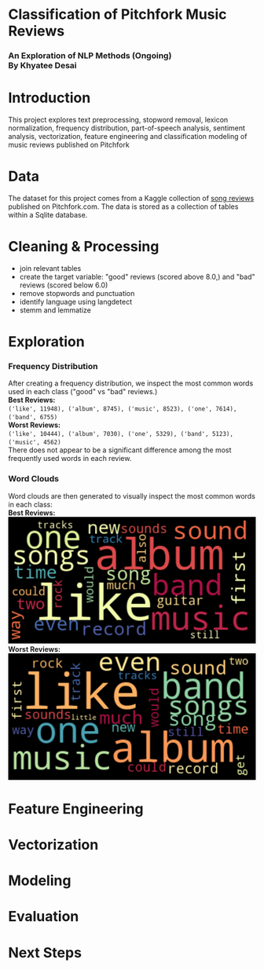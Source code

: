 # Classification of Pitchfork Music Reviews
### An Exploration of NLP Methods (Ongoing)<br>By Khyatee Desai

# Introduction
This project explores text preprocessing, stopword removal, lexicon normalization, frequency distribution, part-of-speech analysis, sentiment analysis, vectorization, feature engineering and classification modeling of music reviews published on Pitchfork

# Data
The dataset for this project comes from a Kaggle collection of [song reviews](https://www.kaggle.com/nolanbconaway/pitchfork-data) published on Pitchfork.com. The data is stored as a collection of tables within a Sqlite database.

# Cleaning & Processing 
- join relevant tables
- create the target variable: "good" reviews (scored above 8.0,) and "bad" reviews (scored below 6.0)
- remove stopwords and punctuation
- identify language using langdetect
- stemm and lemmatize

# Exploration
### Frequency Distribution
After creating a frequency distribution, we inspect the most common words used in each class ("good" vs "bad" reviews.)<br>
**Best Reviews:**<br>
`('like', 11948),
 ('album', 8745),
 ('music', 8523),
 ('one', 7614),
 ('band', 6755)`<br>
**Worst Reviews:**<br>
`('like', 10444),
 ('album', 7030),
 ('one', 5329),
 ('band', 5123),
 ('music', 4562)`<br>
There does not appear to be a significant difference among the most frequently used words in each review.
### Word Clouds
Word clouds are then generated to visually inspect the most common words in each class:<br>
**Best Reviews:**<br>
![Best Cloud](images/best_cloud.png)
**Worst Reviews:**<br>
![Worst Cloud](images/worst_cloud.png)

# Feature Engineering

# Vectorization

# Modeling

# Evaluation

# Next Steps

